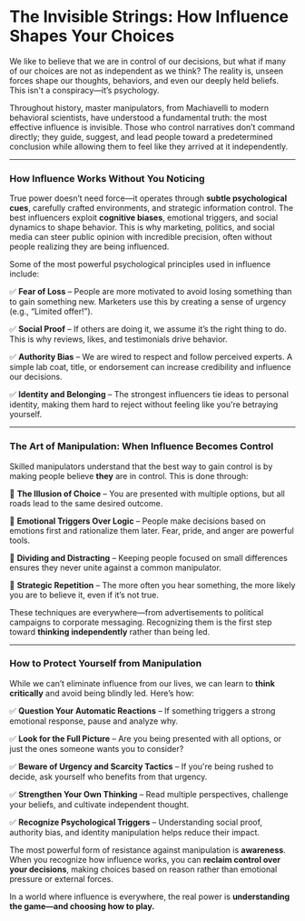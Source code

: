 # **The Invisible Strings: How Influence Shapes Your Choices**  

We like to believe that we are in control of our decisions, but what if many of our choices are not as independent as we think? The reality is, unseen forces shape our thoughts, behaviors, and even our deeply held beliefs. This isn't a conspiracy—it’s psychology.  

Throughout history, master manipulators, from Machiavelli to modern behavioral scientists, have understood a fundamental truth: the most effective influence is invisible. Those who control narratives don’t command directly; they guide, suggest, and lead people toward a predetermined conclusion while allowing them to feel like they arrived at it independently.  

---

### **How Influence Works Without You Noticing**  

True power doesn’t need force—it operates through **subtle psychological cues**, carefully crafted environments, and strategic information control. The best influencers exploit **cognitive biases**, emotional triggers, and social dynamics to shape behavior. This is why marketing, politics, and social media can steer public opinion with incredible precision, often without people realizing they are being influenced.  

Some of the most powerful psychological principles used in influence include:  

✅ **Fear of Loss** – People are more motivated to avoid losing something than to gain something new. Marketers use this by creating a sense of urgency (e.g., “Limited offer!”).  

✅ **Social Proof** – If others are doing it, we assume it’s the right thing to do. This is why reviews, likes, and testimonials drive behavior.  

✅ **Authority Bias** – We are wired to respect and follow perceived experts. A simple lab coat, title, or endorsement can increase credibility and influence our decisions.  

✅ **Identity and Belonging** – The strongest influencers tie ideas to personal identity, making them hard to reject without feeling like you're betraying yourself.  

---

### **The Art of Manipulation: When Influence Becomes Control**  

Skilled manipulators understand that the best way to gain control is by making people believe **they** are in control. This is done through:  

🔹 **The Illusion of Choice** – You are presented with multiple options, but all roads lead to the same desired outcome.  

🔹 **Emotional Triggers Over Logic** – People make decisions based on emotions first and rationalize them later. Fear, pride, and anger are powerful tools.  

🔹 **Dividing and Distracting** – Keeping people focused on small differences ensures they never unite against a common manipulator.  

🔹 **Strategic Repetition** – The more often you hear something, the more likely you are to believe it, even if it’s not true.  

These techniques are everywhere—from advertisements to political campaigns to corporate messaging. Recognizing them is the first step toward **thinking independently** rather than being led.  

---

### **How to Protect Yourself from Manipulation**  

While we can’t eliminate influence from our lives, we can learn to **think critically** and avoid being blindly led. Here’s how:  

✅ **Question Your Automatic Reactions** – If something triggers a strong emotional response, pause and analyze why.  

✅ **Look for the Full Picture** – Are you being presented with all options, or just the ones someone wants you to consider?  

✅ **Beware of Urgency and Scarcity Tactics** – If you're being rushed to decide, ask yourself who benefits from that urgency.  

✅ **Strengthen Your Own Thinking** – Read multiple perspectives, challenge your beliefs, and cultivate independent thought.  

✅ **Recognize Psychological Triggers** – Understanding social proof, authority bias, and identity manipulation helps reduce their impact.  

The most powerful form of resistance against manipulation is **awareness**. When you recognize how influence works, you can **reclaim control over your decisions**, making choices based on reason rather than emotional pressure or external forces.  

In a world where influence is everywhere, the real power is **understanding the game—and choosing how to play.**